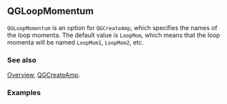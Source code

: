 ## QGLoopMomentum

`QGLoopMomentum` is an option for `QGCreateAmp`, which specifies the names of the loop momenta. The default value is `LoopMom`, which means that the loop momenta will be named `LoopMom1`, `LoopMom2`, etc.

### See also

[Overview](Extra/FeynHelpers.md), [QGCreateAmp](QGCreateAmp.md).

### Examples